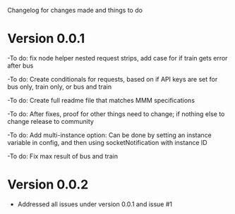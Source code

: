 Changelog for changes made and things to do

# Version 0.0.1

-To do: fix node helper nested request strips, add case for if train gets error after bus

-To do: Create conditionals for requests, based on if API keys are set for bus only, train only, or bus and train

-To do: Create full readme file that matches MMM specifications

-To do: After fixes, proof for other things need to change; if nothing else to change release to community

-To do: Add multi-instance option:  Can be done by setting an instance variable in config, and then using socketNotification with instance ID

-To do: Fix max result of bus and train

# Version 0.0.2

- Addressed all issues under version 0.0.1 and issue #1
